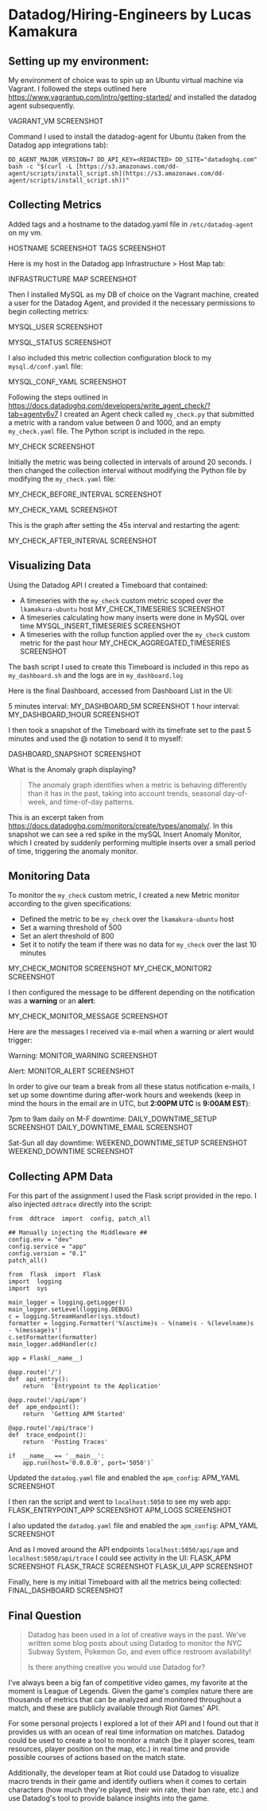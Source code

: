 # Datadog/Hiring-Engineers by Lucas Kamakura

## Setting up my environment:
My environment of choice was to spin up an Ubuntu virtual machine via Vagrant. I followed the steps outlined here https://www.vagrantup.com/intro/getting-started/ and installed the datadog agent subsequently.

VAGRANT_VM SCREENSHOT

Command I used to install the datadog-agent for Ubuntu (taken from the Datadog app integrations tab):

    DD_AGENT_MAJOR_VERSION=7 DD_API_KEY=<REDACTED> DD_SITE="datadoghq.com" bash -c "$(curl -L [https://s3.amazonaws.com/dd-agent/scripts/install_script.sh](https://s3.amazonaws.com/dd-agent/scripts/install_script.sh))"

## Collecting Metrics

Added tags and a hostname to the datadog.yaml file in `/etc/datadog-agent` on my vm.

HOSTNAME SCREENSHOT
TAGS SCREENSHOT

Here is my host in the Datadog app Infrastructure > Host Map tab:

INFRASTRUCTURE MAP SCREENSHOT

Then I installed MySQL as my DB of choice on the Vagrant machine, created a user for the Datadog Agent, and provided it the necessary permissions to begin collecting metrics:

MYSQL_USER SCREENSHOT

MYSQL_STATUS SCREENSHOT

I also included this metric collection configuration block to my `mysql.d/conf.yaml` file:

MYSQL_CONF_YAML SCREENSHOT

Following the steps outlined in https://docs.datadoghq.com/developers/write_agent_check/?tab=agentv6v7 I created an Agent check called `my_check.py` that submitted a metric with a random value between 0 and 1000, and an empty `my_check.yaml` file. The Python script is included in the repo.

MY_CHECK SCREENSHOT

Initially the metric was being collected in intervals of around 20 seconds. I then changed the collection interval without modifying the Python file by modifying the `my_check.yaml` file:

MY_CHECK_BEFORE_INTERVAL SCREENSHOT

MY_CHECK_YAML SCREENSHOT

This is the graph after setting the 45s interval and restarting the agent:

MY_CHECK_AFTER_INTERVAL SCREENSHOT

## Visualizing Data
Using the Datadog API I created a Timeboard that contained:

 - A timeseries with the `my_check` custom metric scoped over the `lkamakura-ubuntu` host
MY_CHECK_TIMESERIES SCREENSHOT
 - A timeseries calculating how many inserts were done in MySQL over time
MYSQL_INSERT_TIMESERIES SCREENSHOT
 - A timeseries with the rollup function applied over the `my_check` custom metric for the past hour
 MY_CHECK_AGGREGATED_TIMESERIES SCREENSHOT

The bash script I used to create this Timeboard is included in this repo as `my_dashboard.sh` and the logs are in `my_dashboard.log
`

Here is the final Dashboard, accessed from Dashboard List in the UI:

5 minutes interval:
MY_DASHBOARD_5M SCREENSHOT
1 hour interval:
MY_DASHBOARD_1HOUR SCREENSHOT

I then took a snapshot of the Timeboard with its timefrate set to the past 5 minutes and used the @ notation to send it to myself:

DASHBOARD_SNAPSHOT SCREENSHOT

What is the Anomaly graph displaying?
> The anomaly graph identifies when a metric is behaving differently than it has in the past, taking into account trends, seasonal day-of-week, and time-of-day patterns.

This is an excerpt taken from https://docs.datadoghq.com/monitors/create/types/anomaly/. In this snapshot we can see a red spike in the mySQL Insert Anomaly Monitor, which I created by suddenly performing multiple inserts over a small period of time, triggering the anomaly monitor.
 
## Monitoring Data
To monitor the `my_check` custom metric, I created a new Metric monitor according to the given specifications:

 - Defined the metric to be `my_check` over the `lkamakura-ubuntu` host
 - Set a warning threshold of 500
 - Set an alert threshold of 800
 - Set it to notify the team if there was no data for `my_check` over the last 10 minutes

MY_CHECK_MONITOR SCREENSHOT
MY_CHECK_MONITOR2 SCREENSHOT

I then configured the message to be different depending on the notification was a **warning** or an **alert**:

MY_CHECK_MONITOR_MESSAGE SCREENSHOT

Here are the messages I received via e-mail when a warning or alert would trigger:

Warning:
MONITOR_WARNING SCREENSHOT

Alert:
MONITOR_ALERT SCREENSHOT

In order to give our team a break from all these status notification e-mails, I set up some downtime during after-work hours and weekends (keep in mind the hours in the email are in UTC, but **2:00PM UTC** is **9:00AM EST**):

7pm to 9am daily on M-F downtime:
DAILY_DOWNTIME_SETUP SCREENSHOT
DAILY_DOWNTIME_EMAIL SCREENSHOT

Sat-Sun all day downtime:
WEEKEND_DOWNTIME_SETUP SCREENSHOT
WEEKEND_DOWNTIME SCREENSHOT

## Collecting APM Data

For this part of the assignment I used the Flask script provided in the repo. I also injected `ddtrace` directly into the script:

    from  ddtrace  import  config, patch_all
    
    ## Manually injecting the Middleware ##
    config.env = "dev"
    config.service = "app"
    config.version = "0.1"
    patch_all()
    
    from  flask  import  Flask
    import  logging
    import  sys
    
    main_logger = logging.getLogger()
    main_logger.setLevel(logging.DEBUG)
    c = logging.StreamHandler(sys.stdout)
    formatter = logging.Formatter('%(asctime)s - %(name)s - %(levelname)s - %(message)s')
    c.setFormatter(formatter)
    main_logger.addHandler(c)
    
    app = Flask(__name__)
    
    @app.route('/')
    def  api_entry():
    	return  'Entrypoint to the Application'
    
    @app.route('/api/apm')
    def  apm_endpoint():
    	return  'Getting APM Started'
    
    @app.route('/api/trace')
    def  trace_endpoint():
    	return  'Posting Traces'
    	
    if  __name__ == '__main__':
    	app.run(host='0.0.0.0', port='5050')`
Updated the `datadog.yaml` file and enabled the `apm_config`:
APM_YAML SCREENSHOT

I then ran the script and went to `localhost:5050` to see my web app:
FLASK_ENTRYPOINT_APP SCREENSHOT
APM_LOGS SCREENSHOT

I also updated the `datadog.yaml` file and enabled the `apm_config`:
APM_YAML SCREENSHOT

And as I moved around the API endpoints `localhost:5050/api/apm` and `localhost:5050/api/trace` I could see activity in the UI:
FLASK_APM SCREENSHOT
FLASK_TRACE SCREENSHOT
FLASK_UI_APP SCREENSHOT

Finally, here is my initial Timeboard with all the metrics being collected:
FINAL_DASHBOARD SCREENSHOT

## Final Question

> Datadog has been used in a lot of creative ways in the past. We’ve written some blog posts about using Datadog to monitor the NYC Subway System, Pokemon Go, and even office restroom availability!
> 
> Is there anything creative you would use Datadog for?

I’ve always been a big fan of competitive video games, my favorite at the moment is League of Legends. Given the game's complex nature there are thousands of metrics that can be analyzed and monitored throughout a match, and these are publicly available through Riot Games' API.

For some personal projects I explored a lot of their API and I found out that it provides us with an ocean of real time information on matches. Datadog could be used to create a tool to monitor a match (be it player scores, team resources, player position on the map, etc.) in real time and provide possible courses of actions based on the match state.

Additionally, the developer team at Riot could use Datadog to visualize macro trends in their game and identify outliers when it comes to certain characters (how much they're played, their win rate, their ban rate, etc.) and use Datadog's tool to provide balance insights into the game. 